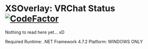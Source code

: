 # XSOverlay: VRChat Status [![CodeFactor](https://www.codefactor.io/repository/github/knuffelbeestje/xsoverlay-vrchat-status/badge/master?s=8580c6c2d51b73f3af606b0d9698a650c4c5e642)](https://www.codefactor.io/repository/github/knuffelbeestje/xsoverlay-vrchat-status/overview/master)

Nothing to read here yet... xD

Required Runtime: .NET Framework 4.7.2
Platform: WINDOWS ONLY
